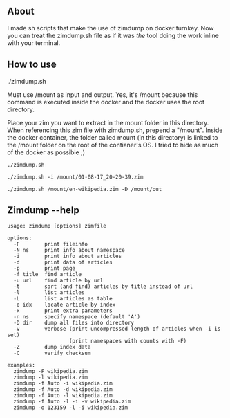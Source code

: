 ## About
I made sh scripts that make the use of zimdump on docker turnkey. Now you can treat the zimdump.sh file as if it was *the* tool doing the work inline with your terminal.

## How to use
./zimdump.sh

Must use /mount as input and output. Yes, it's /mount because this command is executed inside the docker and the docker uses the root directory.

Place your zim you want to extract in the mount folder in this directory. When referencing this zim file with zimdump.sh, prepend a "/mount". Inside the docker container, the folder called mount (in this directory) is linked to the /mount folder on the root of the contianer's OS. I tried to hide as much of the docker as possible ;)

`./zimdump.sh`

`./zimdump.sh -i /mount/01-08-17_20-20-39.zim`

`./zimdump.sh /mount/en-wikipedia.zim -D /mount/out`

## Zimdump --help

```
usage: zimdump [options] zimfile

options:
  -F        print fileinfo
  -N ns     print info about namespace
  -i        print info about articles
  -d        print data of articles
  -p        print page
  -f title  find article
  -u url    find article by url
  -t        sort (and find) articles by title instead of url
  -l        list articles
  -L        list articles as table
  -o idx    locate article by index
  -x        print extra parameters
  -n ns     specify namespace (default 'A')
  -D dir    dump all files into directory
  -v        verbose (print uncompressed length of articles when -i is set)
                    (print namespaces with counts with -F)
  -Z        dump index data
  -C        verify checksum

examples:
  zimdump -F wikipedia.zim
  zimdump -l wikipedia.zim
  zimdump -f Auto -i wikipedia.zim
  zimdump -f Auto -d wikipedia.zim
  zimdump -f Auto -l wikipedia.zim
  zimdump -f Auto -l -i -v wikipedia.zim
  zimdump -o 123159 -l -i wikipedia.zim
```